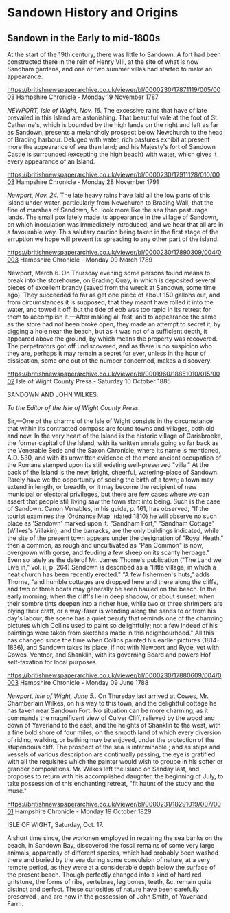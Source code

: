 # Sandown History and Origins


## Sandown in the Early to mid-1800s

At the start of the 19th century, there was little to Sandown. A fort had been constructed there in the rein of Henry VIII, at the site of what is now Sandham gardens, and one or two summer villas had started to make an appearance.

https://britishnewspaperarchive.co.uk/viewer/bl/0000230/17871119/005/0003
Hampshire Chronicle - Monday 19 November 1787

*NEWPORT, Isle of Wight, Nov. 16.* The excessive rains that have of late prevailed in this Island are astonishing. That beautiful vale at the foot of St. Catherine's, which is bounded by the high lands on the right and left as far as Sandown, presents a melancholy prospect below Newchurch to the head of Brading harbour. Deluged with water, rich pastures exhibit at present more the appearance of sea than land; and his Majesty's fort of Sandown Castle is surrounded (excepting the high beach) with water, which gives it every appearance of an Island.

https://britishnewspaperarchive.co.uk/viewer/bl/0000230/17911128/010/0003
Hampshire Chronicle - Monday 28 November 1791

*Newport, Nov. 24.* The late heavy rains have laid all the low parts of this island under water, particularly from Newchurch to Brading Wall, that the fine of marshes of Sandown, &c. look more like the sea than pasturage lands. The small pox lately made its appearance in the village of Sandown, on which inoculation was immediately introduced, and we hear that all are in a favourable way. This salutary caution being taken in the first stage of the erruption we hope will prevent its spreading to any other part of the island.

https://britishnewspaperarchive.co.uk/viewer/bl/0000230/17890309/004/0003
Hampshire Chronicle - Monday 09 March 1789

Newport, March 6. On Thursday evening some persons found means to break into the storehouse, on Brading Quay, in which is deposited several pieces of excellent brandy (saved from the wreck at Sandown, some time ago). They succeeded fo far as get one piece of about 150 gallons out, and from circumstances it is supposed, that they meant have rolled it into the water, and towed it off, but the tide of ebb was too rapid in its retreat for them to accomplish it.—After making all fast, and to appearance the same as the store had not been broke open, they made an attempt to secret it, by digging a hole near the beach, but as it was not of a sufficient depth, it appeared above the ground, by which means the property was recovered. The perpetrators got off undiscovered, and as there is no suspicion who they are, perhaps it may remain a secret for ever, unless in the hour of dissipation, some one out of the number concerned, makes a discovery.

https://britishnewspaperarchive.co.uk/viewer/bl/0001960/18851010/015/0002
Isle of Wight County Press - Saturday 10 October 1885

SANDOWN AND JOHN WILKES.

*To the Editor of the Isle of Wight County Press.*

Sir,—One of the charms of the Isle of Wight consists in the circumstance that within its contracted compass are found towns and villages, both old and new. In the very heart of the Island is the historic village of Carisbrooke, the former capital of the Island, with its written annals going so far back as the Venerable Bede and the Saxon Chronicle, where its name is mentioned, A.D. 530, and with its unwritten evidence of the more ancient occupation of the Romans stamped upon its still existing well-preserved "villa." At the back of the Island is the new, bright, cheerful, watering-place of Sandown. Rarely have we the opportunity of seeing the birth of a town; a town may extend in length, or breadth, or it may become the recipient of new municipal or electoral privileges, but there are few cases where we can assert that people still living saw the town start into being. Such is the case of Sandown. Canon Venables, in his guide, p. 161, has observed, "If the tourist examines the 'Ordnance Map' (dated 1810) he will observe no such place as 'Sandown' marked upon it. "Sandham Fort," "Sandham Cottage" (Wilkes's Villakin), and the barracks, are the only buildings indicated, while the site of the present town appears under the designation of "Royal Heath," then a common, as rough and uncultivated as "Pan Common" is now, overgrown with gorse, and feuding a few sheep on its scanty herbage." Even so lately as the date of Mr. James Thorne's publication ("The Land we Live in," vol. ii, p. 264) Sandown is described as a "little village, in which a neat church has been recently erected." "A few fishermen's huts," adds Thorne, "and humble cottages are dropped here and there along the cliffs, and two or three boats may generally be seen hauled on the beach. In the early morning, when the cliff's lie in deep shadow, or about sunset, when their sombre tints deepen into a richer hue, while two or three shrimpers are plying their craft, or a way-farer is wending along the sands to or from his day's labour, the scene has a quiet beauty that reminds one of the charming pictures which Collins used to paint so delightfully; not a few indeed of his paintings were taken from sketches made in this neighbourhood." All this has changed since the time when Collins painted his earlier pictures (1814-1836), and Sandown takes its place, if not with Newport and Ryde, yet with Cowes, Ventnor, and Shanklin, with its governing Board and powers Hof self-taxation for local purposes.

https://britishnewspaperarchive.co.uk/viewer/bl/0000230/17880609/004/0003
Hampshire Chronicle - Monday 09 June 1788

*Newport, Isle of Wight, June 5.*. On Thursday last arrived at Cowes, Mr. Chamberlain Wilkes, on his way to this town, and the delightful cottage he has taken near Sandown Fort. No situation can be more charming, as it commands the magnificent view of Culver Cliff, relieved by the wood and down of Yaverland to the east, and the heights of Shanklin to the west, with a fine bold shore of four miles; on the smooth land of which every diversion of riding, walking, or bathing may be enjoyed, under the protection of the stupendous cliff. The prospect of the sea is interminable ; and as ships and vessels of various description are continually passing, the eye is gratified with all the requisites which the painter would wish to groupe in his softer or grander compositions. Mr. Wilkes left the Island on Sanday last, and proposes to return with his accomplished daughter, the beginning of July, to take possession of this enchanting retreat, "fit haunt of the study and the muse."


https://britishnewspaperarchive.co.uk/viewer/bl/0000231/18291019/007/0001
Hampshire Chronicle - Monday 19 October 1829

ISLE OF WIGHT, Saturday, Oct. 17.

A short time since, the workmen employed in repairing the sea banks on the beach, in Sandown Bay, discovered the fossil remains of some very large animals, apparently of different species, which had probably been washed there and buried by the sea during some convulsion of nature, at a very remote period, as they were at a considerable depth below the surface of the present beach. Though perfectly changed into a kind of hard red gritstone, the forms of ribs, vertebrae, leg bones, teeth, &c. remain quite distinct and perfect. These curiosities of nature have been carefully preserved , and are now in the possession of John Smith, of Yaverlaad Farm.